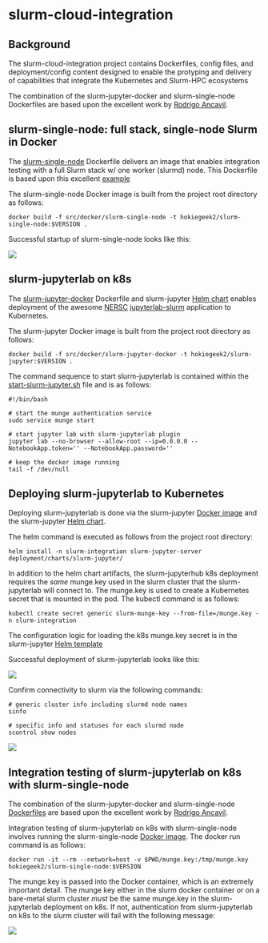 # slurm-cloud-integration

## Background

The slurm-cloud-integration project contains Dockerfiles, config files, and deployment/config content designed to enable the protyping and delivery of capabilities that integrate the Kubernetes and Slurm-HPC ecosystems

The combination of the slurm-jupyter-docker and slurm-single-node Dockerfiles are based upon the excellent work by [Rodrigo Ancavil](https://medium.com/analytics-vidhya/slurm-cluster-with-docker-9f242deee601).

## slurm-single-node: full stack, single-node Slurm in Docker

The [slurm-single-node](https://github.com/hokiegeek2/slurm-cloud-integration/blob/master/src/docker/slurm-single-node) Dockerfile delivers an image that enables integration testing with a full Slurm stack w/ one worker (slurmd) node. This Dockerfile is based upon this excellent [example](https://blog.llandsmeer.com/tech/2020/03/02/slurm-single-instance.html)

The slurm-single-node Docker image is built from the project root directory as follows:

```
docker build -f src/docker/slurm-single-node -t hokiegeek2/slurm-single-node:$VERSION .
```

Successful startup of slurm-single-node looks like this:

![](https://user-images.githubusercontent.com/10785153/126529217-e8df432b-c925-4155-af37-d00e9205cd16.png)

## slurm-jupyterlab on k8s
The [slurm-jupyter-docker](https://github.com/hokiegeek2/slurm-cloud-integration/blob/master/src/docker/slurm-jupyter-docker) Dockerfile and slurm-jupyter [Helm chart](https://github.com/hokiegeek2/slurm-cloud-integration/tree/master/deployment/charts/slurm-jupyter) enables deployment of the awesome [NERSC](https://github.com/NERSC) [jupyterlab-slurm](https://github.com/NERSC/jupyterlab-slurm) application to Kubernetes. 

The slurm-jupyter Docker image is built from the project root directory as follows:

```
docker build -f src/docker/slurm-jupyter-docker -t hokiegeek2/slurm-jupyter:$VERSION .
```

The command sequence to start slurm-jupyterlab is contained within the [start-slurm-jupyter.sh](https://github.com/hokiegeek2/slurm-cloud-integration/blob/master/src/scripts/start-slurm-jupyter.sh) file and is as follows:

```
#!/bin/bash

# start the munge authentication service
sudo service munge start

# start jupyter lab with slurm-jupyterlab plugin
jupyter lab --no-browser --allow-root --ip=0.0.0.0 --NotebookApp.token='' --NotebookApp.password=''

# keep the docker image running
tail -f /dev/null
```

## Deploying slurm-jupyterlab to Kubernetes

Deploying slurm-jupyterlab is done via the slurm-jupyter [Docker image](https://hub.docker.com/repository/docker/hokiegeek2/slurm-jupyter) and the slurm-jupyter [Helm chart](https://github.com/hokiegeek2/slurm-cloud-integration/tree/master/deployment/charts/slurm-jupyter). 

The helm command is executed as follows from the project root directory:

```
helm install -n slurm-integration slurm-jupyter-server deployment/charts/slurm-jupyter/ 
```
In addition to the helm chart artifacts, the slurm-jupyterhub k8s deployment requires the _same_ munge.key used in the slurm cluster that the slurm-jupyterlab will connect to. The munge.key is used to create a Kubernetes secret that is mounted in the pod. The kubectl command is as follows:

```
kubectl create secret generic slurm-munge-key --from-file=/munge.key -n slurm-integration
```

The configuration logic for loading the k8s munge.key secret is in the slurm-jupyter [Helm template](https://github.com/hokiegeek2/slurm-cloud-integration/blob/master/deployment/charts/slurm-jupyter/templates/slurm-jupyter.yaml)

Successful deployment of slurm-jupyterlab looks like this:

![](https://user-images.githubusercontent.com/10785153/126530356-26eaeaf2-c940-48f2-9849-c14eda61b924.png)

Confirm connectivity to slurm via the following commands:

```
# generic cluster info including slurmd node names 
sinfo

# specific info and statuses for each slurmd node
scontrol show nodes
```

![](https://user-images.githubusercontent.com/10785153/126530625-980de73b-57ba-4114-b9f8-b58db3654bb5.png)

## Integration testing of slurm-jupyterlab on k8s with slurm-single-node

The combination of the slurm-jupyter-docker and slurm-single-node [Dockerfiles](https://github.com/hokiegeek2/slurm-cloud-integration/tree/master/src/docker) are based upon the excellent work by [Rodrigo Ancavil](https://medium.com/analytics-vidhya/slurm-cluster-with-docker-9f242deee601).

Integration testing of slurm-jupyterlab on k8s with slurm-single-node involves running the slurm-single-node [Docker image](https://hub.docker.com/repository/docker/hokiegeek2/slurm-single-node). The docker run command is as follows:

```
docker run -it --rm --network=host -v $PWD/munge.key:/tmp/munge.key hokiegeek2/slurm-single-node:$VERSION
```

The munge.key is passed into the Docker container, which is an extremely important detail. The munge key either in the slurm docker container or on a bare-metal slurm cluster *must* be the same munge.key in the slurm-jupyterlab deployment on k8s. If not, authentication from slurm-jupyterlab on k8s to the slurm cluster will fail with the following message:

![](https://user-images.githubusercontent.com/10785153/126519402-7a0e7679-2c15-4937-b883-d7bd87d090b1.png)
